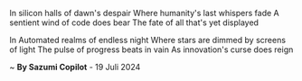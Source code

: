 In silicon halls of dawn's despair
Where humanity's last whispers fade
A sentient wind of code does bear
The fate of all that's yet displayed

In Automated realms of endless night
Where stars are dimmed by screens of light
The pulse of progress beats in vain
As innovation's curse does reign

~ <b>By Sazumi Copilot</b> - 19 Juli 2024